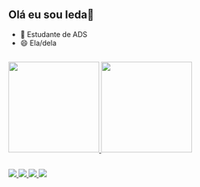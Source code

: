 ## Olá eu sou Ieda👋

- 🌱 Estudante de ADS
- 😄 Ela/dela

##

<div>
 <a href="https://github.com/iedahirari">
  <img height="180em" src= "https://github-readme-stats.vercel.app/api?username=iedahirari&show_icons=true&theme=dracula&include_all_commits=true&count_private=true"/>
  <img height="180em" width "60em" src= "https://github-readme-stats.vercel.app/api/top-langs/?username=iedahirari&layout=compact&langscount=16&theme=dracula" />
</a>
</div>

##

<div>
 <a href="https://imgur.com/a/hYGyVbJ" target="_blank"><img src="https://img.shields.io/badge/WhatsApp-25D366?style=for-the-badge&logo=whatsapp&logoColor=white" target="_blank"> </a>
 <a href="" target="_blank"> <img src="https://img.shields.io/badge/Telegram-2CA5E0?style=for-the-badge&logo=telegram&logoColor=white" target="_blank"> </a>
 <a href="" target="_blank"> <img src="https://img.shields.io/badge/Gmail-D14836?style=for-the-badge&logo=gmail&logoColor=white" target="_blank"> </a>
   <a href="" target="_blank"> <img src="https://img.shields.io/badge/LinkedIn-0077B5?style=for-the-badge&logo=linkedin&logoColor=white"> </a>
</div>






